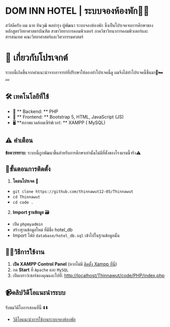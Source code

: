 

# DOM INN HOTEL | ระบบจองห้องพัก🏨💤

สวัสดีครับ ผม นาย ทินวุฒิ พลบำรุง ผู้พัฒนา ระบบจองห้องพัก ซึ่งเป็นโปรเจคจบการศึกษาของหลักสูตรวิทยาศาสตรบัณฑิต สาขาวิทยาการคอมพิวเตอร์ ภาควิชาวิทนาการคอมพิวเตอร์และสารสนเทศ คณะวิทยาศาสตร์และวิศวกรรมศาสตร์

# 🎯 เกี่ยวกับโปรเจกต์

ระบบนี้เกิดขึ้นจากคำแนะนำจากอาจารย์ที่ปรึกษาให้ลองทำโปรเจคนี้ดู ผมจึงได้ทำโปรเจคนี้ขึ้นมา🏨🛏️💤

## 🛠️ เทคโนโลยีที่ใช้

-   🐘   ** Backend: **   PHP 
-   📄   ** Frontend: **   Bootstrap 5, HTML, JavaScript (JS) 
-   🖥️   **สภาพแวดล้อมเซิร์ฟเวอร์: **   XAMPP ( MySQL)



## ⚠️ คำเตือน 

**ข้อควรทราบ:**  ระบบนี้ถูกพัฒนาขึ้นสำหรับการศึกษาเท่านั้นไม่มีที่ตั้งของโรงแรมนี้จริง⚠️


##  🚀ขั้นตอนการติดตั้ง 

1. **โคลนโปรเจค**  📂
- ```git clone https://github.com/thinnawut12-05/Thinnawut```
- ```cd Thinnawut```
- ```cd code .```
2.  **Import ฐานข้อมูล**  🗃️   
 -   เปิด  `phpmyadmin`   
 -   สร้างฐานข้อมูลใหม่ ที่มีชื่อ hotel_db    
 -   Import ไฟล์  `database/hotel_db.sql`  เข้าไปในฐานข้อมูลนั้น 

## 🧑‍💻วิธีการใช้งาน 

1. **เปิด XAMPP Control Panel**  (หากไม่มี  [ติดตั้ง Xampp ที่นี่](https://www.apachefriends.org/download.html))
2.   กด  **Start**  ที่  `Apache`  และ  `MySQL`
3.   เปิดเบราว์เซอร์ของคุณและไปที่:  [http://localhost/Thinnawut/code/PHP/index.php](http://localhost/Thinnawut/code/PHP/index.php) 

## 📹คลิปวิดีโอแนะนำระบบ
รับชมวิดีโอการสอนที่นี้ ⬇️⬇️
- [วิดีโอแนะนำการใช้งานระบบจองห้องพัก](https://youtu.be/PMLOX-lTc2Y)
